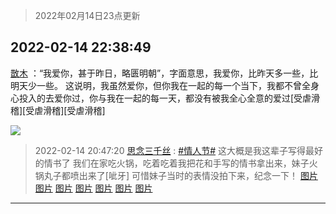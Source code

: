 > 2022年02月14日23点更新
<link rel="stylesheet" href="https://cdn.jsdelivr.net/gh/taotie6/sampleJSON@main/css/photo_show.css">
<meta name="referrer" content="no-referrer" />


 ## 2022-02-14 22:38:49 

 [㪚木](https://www.coolapk.com/feed/33556523?shareKey=NGUyNDMyYzkyMTYxNjIwYTZlODM~) ：“我爱你，甚于昨日，略匮明朝”，字面意思，我爱你，比昨天多一些，比明天少一些。
这说明，我虽然爱你，但你我在一起的每一个当下，我都不曾全身心投入的去爱你过，你与我在一起的每一天，都没有被我全心全意的爱过[受虐滑稽][受虐滑稽][受虐滑稽] 

<div class="album">
<img class="img-item" src="http://image.coolapk.com/feed/2022/0214/22/1081091_6040b38d_8848_9393_686@200x320.gif" />
</div>

> 2022-02-14 20:47:20 
> [思念三千丝](https://www.coolapk.com/feed/33553708?shareKey=YzhiMGU4OWE4NDlkNjIwYTZlODM~) : <a class="feed-link-tag" href="/t/情人节?type=0">#情人节#</a> 这大概是我这辈子写得最好的情书了 我们在家吃火锅，吃着吃着我把花和手写的情书拿出来，妹子火锅丸子都喷出来了[呲牙] 可惜妹子当时的表情没拍下来，纪念一下！ 
[图片](http://image.coolapk.com/feed/2022/0214/20/2713655_d91b27e7_2830_7851_165@1080x1842.jpeg)
[图片](http://image.coolapk.com/feed/2022/0214/20/2713655_dab8875b_2830_7853_123@1440x1080.jpeg)
[图片](http://image.coolapk.com/feed/2022/0214/20/2713655_4bfaa720_2830_7864_170@1440x1080.jpeg)
[图片](http://image.coolapk.com/feed/2022/0214/20/2713655_b11fd6e8_2830_7873_8@1080x1920.jpeg)
[图片](http://image.coolapk.com/feed/2022/0214/20/2713655_5a610c15_2830_7882_325@1080x1440.jpeg)
[图片](http://image.coolapk.com/feed/2022/0214/20/2713655_1d3765ad_2830_7887_278@1440x1080.jpeg)
[图片](http://image.coolapk.com/feed/2022/0214/20/2713655_1d632c25_2830_7892_125@1080x2400.jpeg)

 ------- 

